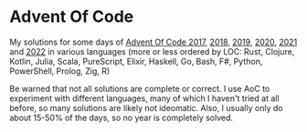 # Advent Of Code
My solutions for some days of [Advent Of Code 2017](https://adventofcode.com/2017), [2018](https://adventofcode.com/2018), [2019](https://adventofcode.com/2019), [2020](https://adventofcode.com/2020), [2021](https://adventofcode.com/2021)  and [2022](https://adventofcode.com/2022) in various languages (more or less ordered by LOC: Rust, Clojure, Kotlin, Julia, Scala, PureScript, Elixir, Haskell, Go, Bash, F#, Python, PowerShell, Prolog, Zig, R)

Be warned that not all solutions are complete or correct. I use AoC to experiment with different languages, many of which I haven't tried at all before, so many solutions are likely not ideomatic. Also, I usually only do about 15-50% of the days, so no year is completely solved.
